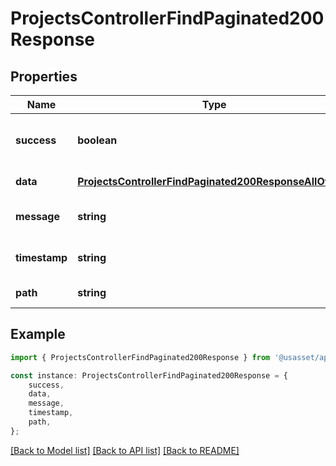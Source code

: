 # ProjectsControllerFindPaginated200Response


## Properties

Name | Type | Description | Notes
------------ | ------------- | ------------- | -------------
**success** | **boolean** | Indicates if the request was successful | [default to undefined]
**data** | [**ProjectsControllerFindPaginated200ResponseAllOfData**](ProjectsControllerFindPaginated200ResponseAllOfData.md) |  | [default to undefined]
**message** | **string** | Optional message | [optional] [default to undefined]
**timestamp** | **string** | Timestamp of the response | [default to undefined]
**path** | **string** | Request path | [default to undefined]

## Example

```typescript
import { ProjectsControllerFindPaginated200Response } from '@usasset/api-client';

const instance: ProjectsControllerFindPaginated200Response = {
    success,
    data,
    message,
    timestamp,
    path,
};
```

[[Back to Model list]](../README.md#documentation-for-models) [[Back to API list]](../README.md#documentation-for-api-endpoints) [[Back to README]](../README.md)
